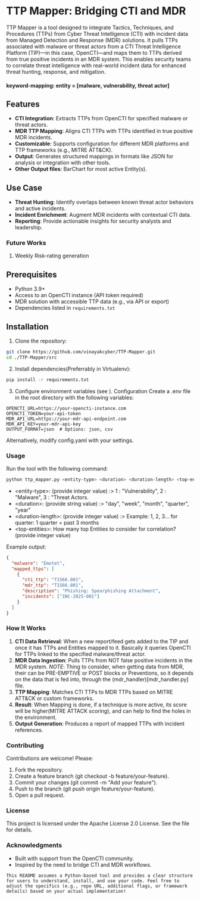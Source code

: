 # TTP Mapper: Bridging CTI and MDR

TTP Mapper is a tool designed to integrate Tactics, Techniques, and Procedures (TTPs) from Cyber Threat Intelligence (CTI) with incident data from Managed Detection and Response (MDR) solutions. It pulls TTPs associated with malware or threat actors from a CTI Threat Intelligence Platform (TIP)—in this case, OpenCTI—and maps them to TTPs derived from true positive incidents in an MDR system. This enables security teams to correlate threat intelligence with real-world incident data for enhanced threat hunting, response, and mitigation.

#### keyword-mapping: entity = [malware, vulnerability, threat actor]

## Features
- **CTI Integration**: Extracts TTPs from OpenCTI for specified malware or threat actors.
- **MDR TTP Mapping**: Aligns CTI TTPs with TTPs identified in true positive MDR incidents.
- **Customizable**: Supports configuration for different MDR platforms and TTP frameworks (e.g., MITRE ATT&CK).
- **Output**: Generates structured mappings in formats like JSON for analysis or integration with other tools.
- **Other Output files**: BarChart for most active Entity(s).

## Use Case
- **Threat Hunting**: Identify overlaps between known threat actor behaviors and active incidents.
- **Incident Enrichment**: Augment MDR incidents with contextual CTI data.
- **Reporting**: Provide actionable insights for security analysts and leadership.

### Future Works
1. Weekly Risk-rating generation

## Prerequisites
- Python 3.9+
- Access to an OpenCTI instance (API token required)
- MDR solution with accessible TTP data (e.g., via API or export)
- Dependencies listed in `requirements.txt`

## Installation
1. Clone the repository:
 ```bash
 git clone https://github.com/vinayakcyber/TTP-Mapper.git
 cd ./TTP-Mapper/src
 ```

2. Install dependencies(Preferrably in Virtualenv):
```bash
pip install -r requirements.txt
```

3. Configure environment variables (see ).
   Configuration
   Create a .env file in the root directory with the following variables:

```plaintext
OPENCTI_URL=https://your-opencti-instance.com
OPENCTI_TOKEN=your-api-token
MDR_API_URL=https://your-mdr-api-endpoint.com
MDR_API_KEY=your-mdr-api-key
OUTPUT_FORMAT=json  # Options: json, csv
```
Alternatively, modify config.yaml with your settings.

### Usage
Run the tool with the following command:
```bash
python ttp_mapper.py <entity-type> <duration> <duration-length> <top-entities>
```
- \<entity-type\>: (provide integer value) :> 1 : "Vulnerability", 2 : "Malware", 3 : "Threat Actors.
- \<duration\>: (provide string value) :> "day", "week", "month", "quarter", "year"
- \<duration-length\>: (provide integer value) :> Example: 1, 2, 3... for quarter: 1 quarter = past 3 months
- \<top-entities\>: How many top Entities to consider for correlation? (provide integer value)

Example output:

```json
{
  "malware": "Emotet",
  "mapped_ttps": [
    {
      "cti_ttp": "T1566.001",
      "mdr_ttp": "T1566.001",
      "description": "Phishing: Spearphishing Attachment",
      "incidents": ["INC-2025-001"]
    }
  ]
}
```

### How It Works
1. **CTI Data Retrieval**: When a new report/feed gets added to the TIP and once it has TTPs and Entities mapped to it. Basically it queries OpenCTI for TTPs linked to the specified malware/threat actor.
2. **MDR Data Ingestion**: Pulls TTPs from NOT false positive incidents in the MDR system.
   _NOTE_: Thing to consider, when getting data from MDR, their can be PRE-EMPTIVE or POST blocks or Preventions, so it depends on the data that is fed into, through the (mdr_handler)[mdr_handler.py] file.
3. **TTP Mapping**: Matches CTI TTPs to MDR TTPs based on MITRE ATT&CK or custom frameworks.
4. **Result**: When Mapping is done, if a technique is more active, its score will be higher(MITRE ATTACK scoring), and can help to find the holes in the environment.
5. **Output Generation**: Produces a report of mapped TTPs with incident references.

### Contributing
Contributions are welcome! Please:

1. Fork the repository.
2. Create a feature branch (git checkout -b feature/your-feature).
3. Commit your changes (git commit -m "Add your feature").
4. Push to the branch (git push origin feature/your-feature).
5. Open a pull request.

### License
This project is licensed under the Apache License 2.0 License. See the  file for details.

### Acknowledgments
- Built with support from the OpenCTI community.
- Inspired by the need to bridge CTI and MDR workflows.

```text
This README assumes a Python-based tool and provides a clear structure for users to understand, install, and use your code. Feel free to adjust the specifics (e.g., repo URL, additional flags, or framework details) based on your actual implementation!
```
   
